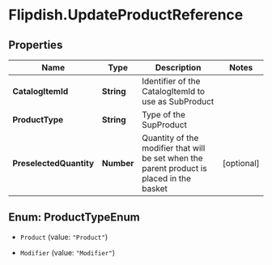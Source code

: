 # Flipdish.UpdateProductReference

## Properties

Name | Type | Description | Notes
------------ | ------------- | ------------- | -------------
**CatalogItemId** | **String** | Identifier of the CatalogItemId to use as SubProduct | 
**ProductType** | **String** | Type of the SupProduct | 
**PreselectedQuantity** | **Number** | Quantity of the modifier that will be set when the parent product is placed in the basket | [optional] 



## Enum: ProductTypeEnum


* `Product` (value: `"Product"`)

* `Modifier` (value: `"Modifier"`)




